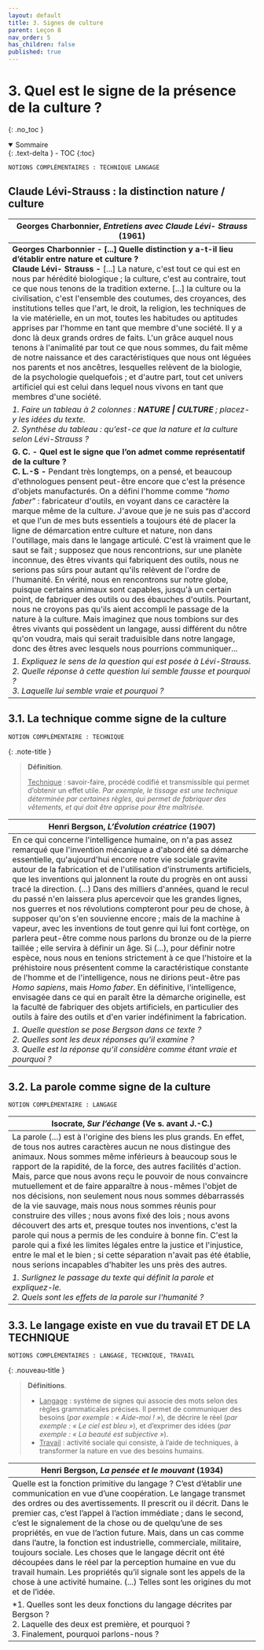 ```yaml
---
layout: default
title: 3. Signes de culture
parent: Leçon 8
nav_order: 5
has_children: false
published: true
---
```

# 3. Quel est le signe de la présence de la culture ?
{: .no_toc }

<details open markdown="block">
  <summary>
    Sommaire
  </summary>
  {: .text-delta }
- TOC
{:toc}
</details>

```NOTIONS COMPLÉMENTAIRES : TECHNIQUE LANGAGE```

## Claude Lévi-Strauss : la distinction nature / culture

| Georges Charbonnier, *Entretiens avec Claude Lévi- Strauss* (1961)    |
| ---------------------------------------------------- |
| **Georges Charbonnier - [...] Quelle distinction y a-t-il lieu d’établir entre nature et culture ?**<br/>**Claude Lévi- Strauss -** [...] La nature, c'est tout ce qui est en nous par hérédité biologique ; la culture, c'est au contraire, tout ce que nous tenons de la tradition externe. [...] la culture ou la civilisation, c'est l'ensemble des coutumes, des croyances, des institutions telles que l'art, le droit, la religion, les techniques de la vie matérielle, en un mot, toutes les habitudes ou aptitudes apprises par l'homme en tant que membre d'une société. Il y a donc là deux grands ordres de faits. L'un grâce auquel nous tenons à l'animalité par tout ce que nous sommes, du fait même de notre naissance et des caractéristiques que nous ont léguées nos parents et nos ancêtres, lesquelles relèvent de la biologie, de la psychologie quelquefois ; et d'autre part, tout cet univers artificiel qui est celui dans lequel nous vivons en tant que membres d'une société.     |
| *1. Faire un tableau à 2 colonnes : **NATURE \| CULTURE** ; placez-y les idées du texte. <br />2. Synthèse du tableau : qu’est-ce que la nature et la culture selon Lévi-Strauss ?*     |
| **G. C. - Quel est le signe que l’on admet comme représentatif de la culture ?**<br/>**C. L.-S -** Pendant très longtemps, on a pensé, et beaucoup d'ethnologues pensent peut-être encore que c'est la présence d'objets manufacturés. On a défini l'homme comme “*homo faber*” : fabricateur d'outils, en voyant dans ce caractère la marque même de la culture. J'avoue que je ne suis pas d'accord et que l'un de mes buts essentiels a toujours été de placer la ligne de démarcation entre culture et nature, non dans l'outillage, mais dans le langage articulé. C'est là vraiment que le saut se fait ; supposez que nous rencontrions, sur une planète inconnue, des êtres vivants qui fabriquent des outils, nous ne serions pas sûrs pour autant qu'ils relèvent de l'ordre de l'humanité. En vérité, nous en rencontrons sur notre globe, puisque certains animaux sont capables, jusqu'à un certain point, de fabriquer des outils ou des ébauches d'outils. Pourtant, nous ne croyons pas qu'ils aient accompli le passage de la nature à la culture. Mais imaginez que nous tombions sur des êtres vivants qui possèdent un langage, aussi différent du nôtre qu'on voudra, mais qui serait traduisible dans notre langage, donc des êtres avec lesquels nous pourrions communiquer... |
| *1. Expliquez le sens de la question qui est posée à Lévi-Strauss. <br />2. Quelle réponse à cette question lui semble fausse et pourquoi ? <br />3. Laquelle lui semble vraie et pourquoi ?*     |

## 3.1. La technique comme signe de la culture

```NOTION COMPLÉMENTAIRE : TECHNIQUE```

{: .note-title }
> **Définition**.
>
> <u>Technique</u> : savoir-faire, procédé codifié et transmissible qui permet d’obtenir un effet utile. *Par exemple, le tissage est une technique déterminée par certaines règles, qui permet de fabriquer des vêtements, et qui doit être apprise pour être maîtrisée.*

| Henri Bergson, *L’Évolution créatrice* (1907)    |
| ------------------------------------------- |
| En ce qui concerne l'intelligence humaine, on n'a pas assez remarqué que l'invention mécanique a d'abord été sa démarche essentielle, qu'aujourd'hui encore notre vie sociale gravite autour de la fabrication et de l'utilisation d'instruments artificiels, que les inventions qui jalonnent la route du progrès en ont aussi tracé la direction. (...) Dans des milliers d'années, quand le recul du passé n'en laissera plus apercevoir que les grandes lignes, nos guerres et nos révolutions compteront pour peu de chose, à supposer qu'on s'en souvienne encore ; mais de la machine à vapeur, avec les inventions de tout genre qui lui font cortège, on parlera peut-être comme nous parlons du bronze ou de la pierre taillée ; elle servira à définir un âge. Si (...), pour définir notre espèce, nous nous en tenions strictement à ce que l'histoire et la préhistoire nous présentent comme la caractéristique constante de l'homme et de l'intelligence, nous ne dirions peut-être pas *Homo sapiens*, mais *Homo faber*. En définitive, l'intelligence, envisagée dans ce qui en paraît être la démarche originelle, est la faculté de fabriquer des objets artificiels, en particulier des outils à faire des outils et d'en varier indéfiniment la fabrication. |
| *1. Quelle question se pose Bergson dans ce texte ?<br>2. Quelles sont les deux réponses qu’il examine ?<br>3. Quelle est la réponse qu’il considère comme étant vraie et pourquoi ?*    |

## 3.2. La parole  comme signe de la culture

```NOTION COMPLÉMENTAIRE : LANGAGE```

| Isocrate, *Sur l’échange* (Ve s. avant J.-C.)      |
| ---------------------------------------- |
| La parole (…) est à l'origine des biens les plus grands. En effet, de tous nos autres caractères aucun ne nous distingue des animaux. Nous sommes même inférieurs à beaucoup sous le rapport de la rapidité, de la force, des autres facilités d'action. Mais, parce que nous avons reçu le pouvoir de nous convaincre mutuellement et de faire apparaître à nous-mêmes l'objet de nos décisions, non seulement nous nous sommes débarrassés de la vie sauvage, mais nous nous sommes réunis pour construire des villes ; nous avons fixé des lois ; nous avons découvert des arts et, presque toutes nos inventions, c'est la parole qui nous a permis de les conduire à bonne fin. C'est la parole qui a fixé les limites légales entre la justice et l'injustice, entre le mal et le bien ; si cette séparation n'avait pas été établie, nous serions incapables d'habiter les uns près des autres. |
| *1. Surlignez le passage du texte qui définit la parole et expliquez-le.* <br>*2. Quels sont les effets de la parole sur l'humanité ?*       |

## 3.3. Le langage existe en vue du travail ET DE LA TECHNIQUE

```NOTIONS COMPLÉMENTAIRES : LANGAGE, TECHNIQUE, TRAVAIL```

{: .nouveau-title }
> **Définitions**.
>
> - <u>Langage</u> : système de signes qui associe des mots selon des règles grammaticales précises. Il permet de communiquer des besoins (*par exemple : « Aide-moi ! »*), de décrire le réel (*par exemple : « Le ciel est bleu »*), et d’exprimer des idées (*par exemple : « La beauté est subjective »*).
> - <u>Travail</u> : activité sociale qui consiste, à l’aide de techniques, à transformer la nature en vue des besoins humains.

| Henri Bergson, *La pensée et le mouvant* (1934)      |
| ----------------------------------- |
| Quelle est la fonction primitive du langage ? C’est d’établir une communication en vue d’une coopération. Le langage transmet des ordres ou des avertissements. Il prescrit ou il décrit. Dans le premier cas, c’est l’appel à l’action immédiate ; dans le second, c’est le signalement de la chose ou de quelqu’une de ses propriétés, en vue de l’action future. Mais, dans un cas comme dans l’autre, la fonction est industrielle, commerciale, militaire, toujours sociale. Les choses que le langage décrit ont été découpées dans le réel par la perception humaine en vue du travail humain. Les propriétés qu’il signale sont les appels de la chose à une activité humaine. (...) Telles sont les origines du mot et de l’idée. |
| *1. Quelles sont les deux fonctions du langage décrites par Bergson ?<br>2. Laquelle des deux est première, et pourquoi ?<br>3. Finalement, pourquoi parlons-nous ? |





